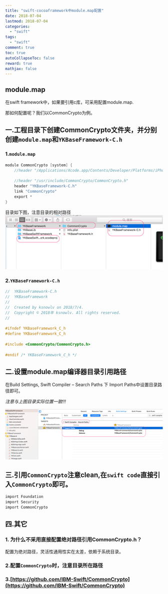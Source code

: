 ```yaml
---
title: "swift-cocoaframework中module.map配置"
date: 2018-07-04
lastmod: 2018-07-04
categories:
  - "swift"
tags:
  - "swift"
comment: true
toc: true
autoCollapseToc: false
reward: true
mathjax: false
---
```


## module.map

在swift framework中，如果要引用c库，可采用配置module.map.

那如何配置呢？我们以CommonCrypto为例。

## 一.工程目录下创建CommonCrypto文件夹，并分别创建`module.map`和`YKBaseFramework-C.h`

### 1.`module.map`

```objective-c
module CommonCrypto [system] {
    //header "/Applications/Xcode.app/Contents/Developer/Platforms/iPhoneSimulator.platform/Developer/SDKs/iPhoneSimulator.sdk/usr/include/CommonCrypto/CommonCrypto.h"

    //header "/usr/include/CommonCrypto/CommonCrypto.h"
    header "YKBaseFramework-C.h"
    link "CommonCrypto"
    export *
}

```

目录如下图，注意目录的相对路径
![image](/images/post/2018-07-04-swift-cocoaframeworkzhong-module-dot-mappei-zhi/modulemap_file.png) 

### 2.`YKBaseFramework-C.h`


```objective-c
//  YKBaseFramework-C.h
//  YKBaseFramework
//
//  Created by ksnowlv on 2018/7/4.
//  Copyright © 2018年 ksnowlv. All rights reserved.
//

#ifndef YKBaseFramework_C_h
#define YKBaseFramework_C_h

#include <CommonCrypto/CommonCrypto.h>

#endif /* YKBaseFramework_C_h */
```
	

## 二.设置module.map编译器目录引用路径

在Build Settings, Swift Compiler – Search Paths 下 Import Paths中设置目录路径即可。

*注意与上图目录实际位置一致!!!*

![image](/images/post/2018-07-04-swift-cocoaframeworkzhong-module-dot-mappei-zhi/modulemap_setting.png) 

## 三.引用`CommonCrypto`注意clean,在`swift code`直接引入`CommonCrypto`即可。

```objective-c
import Foundation
import Security
import CommonCrypto
```

## 四.其它
### 1. 为什么不采用直接配置绝对路径引用CommonCrypto.h？

 配置为绝对路径，灵活性通用性实在太差，依赖于系统目录。
### 2.配置`CommonCrypto`时，注意目录所在路径
### 3.[https://github.com/IBM-Swift/CommonCrypto](https://github.com/IBM-Swift/CommonCrypto)

